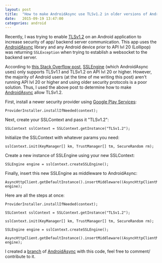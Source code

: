 ```yaml
---
layout: post
title:  "How to make AndroidAsync use TLSv1.2 in older versions of Android"
date:   2015-09-19 13:47:00
categories: android
---
```


Recently, I was trying to enable [TLSv1.2][TLS] on an Android application to increase security of app/ backend server communication.
This app uses the [AndroidAsync][AndroidAsync] library and any Android device prior to API lvl 20 (Lollipop) was returning `SSLException` when trying to establish a websocket to the backend server.

According to [this Stack Overflow post][so_post], [SSLEngine][SSLEngine] (which AndroidAsync uses) only supports TLSv1.1 and TLSv1.2 on API lvl 20 or higher. However, the majority of Android users (at the time of me writing this post) aren't running API lvl 20 or higher and using older security protocols is a poor solution. Thus, I used the above post to determine how to make [AndroidAsync][AndroidAsync] allow TLSv1.2.  

First, install a newer security provider using [Google Play Services][gps]:

```
ProviderInstaller.installIfNeeded(context);
```

Next, create your SSLContext and pass it "TLSv1.2":

```
SSLContext sslContext = SSLContext.getInstance("TLSv1.2");
```

Initialize the SSLContext with whatever params you need:

```
sslContext.init(KeyManager[] km, TrustManager[] tm, SecureRandom rm);
```

Create a new instance of SSLEngine using your new SSLContext:

```
SSLEngine engine = sslContext.createSSLEngine();
```

Finally, insert this new SSLEngine as middleware to AndroidAsync:

```
AsyncHttpClient.getDefaultInstance().insertMiddleware((AsyncHttpClientMiddleware) engine);
```

Here are all the steps at once:

```
ProviderInstaller.installIfNeeded(context);

SSLContext sslContext = SSLContext.getInstance("TLSv1.2");

sslContext.init(KeyManager[] km, TrustManager[] tm, SecureRandom rm);

SSLEngine engine = sslContext.createSSLEngine();

AsyncHttpClient.getDefaultInstance().insertMiddleware((AsyncHttpClientMiddleware) engine);

```

I created a [branch][AndroidAsyncBranch] of [AndroidAsync][AndroidAsync] with this code, feel free to comment/ contribute to it.

[onfleet]: https://onfleet.com/
[TLS]: https://en.wikipedia.org/wiki/Transport_Layer_Security     
[SSLEngine]: http://developer.android.com/reference/javax/net/ssl/SSLEngine.html
[so_post]: http://stackoverflow.com/questions/24357863/making-sslengine-use-tlsv1-2-on-android-4-4-2
[AndroidAsync]: https://github.com/koush/AndroidAsync
[gps]: https://developers.google.com/android/reference/com/google/android/gms/security/ProviderInstaller

[AndroidAsyncBranch]: https://github.com/koush/AndroidAsync/pull/394
